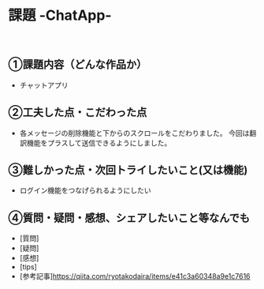 # 課題 -ChatApp-
​
## ①課題内容（どんな作品か）
- チャットアプリ
​
## ②工夫した点・こだわった点
- 各メッセージの削除機能と下からのスクロールをこだわりました。
今回は翻訳機能をプラスして送信できるようにしました。
​
## ③難しかった点・次回トライしたいこと(又は機能)
- ログイン機能をつなげられるようにしたい

## ④質問・疑問・感想、シェアしたいこと等なんでも
- [質問] 
- [疑問]　
- [感想] 
- [tips]
- [参考記事]https://qiita.com/ryotakodaira/items/e41c3a60348a9e1c7616
